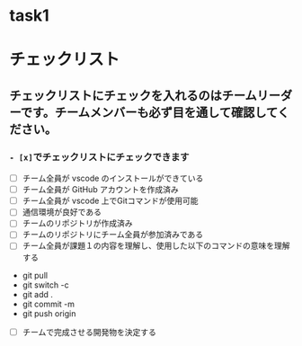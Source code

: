 # task1
# チェックリスト
## チェックリストにチェックを入れるのはチームリーダーです。チームメンバーも必ず目を通して確認してください。

### ```- [x]```でチェックリストにチェックできます 

- [ ] チーム全員が vscode のインストールができている
- [ ] チーム全員が GitHub アカウントを作成済み
- [ ] チーム全員が vscode 上でGitコマンドが使用可能
- [ ] 通信環境が良好である
- [ ] チームのリポジトリが作成済み
- [ ] チームのリポジトリにチーム全員が参加済みである
- [ ] チーム全員が課題１の内容を理解し、使用した以下のコマンドの意味を理解する
- git pull
- git switch -c 
- git add .
- git commit -m
- git push origin 
- [ ] チームで完成させる開発物を決定する
